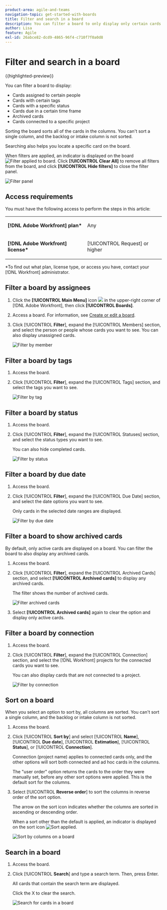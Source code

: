 ```yaml
---
product-area: agile-and-teams
navigation-topic: get-started-with-boards
title: Filter and search in a board
description: You can filter a board to only display only certain cards.
author: Lisa
feature: Agile
exl-id: 26abce82-dcd9-4865-96f4-c710f7f0a0d8
---
```

# Filter and search in a board

{{highlighted-preview}}

You can filter a board to display:

* Cards assigned to certain people
* Cards with certain tags
* Cards with a specific status
* Cards due in a certain time frame
* Archived cards
* Cards connected to a specific project

<span class="preview">Sorting the board sorts all of the cards in the columns. You can't sort a single column, and the backlog or intake column is not sorted.</span>

Searching also helps you locate a specific card on the board.

When filters are applied, an indicator is displayed on the board ![Filter applied to board](assets/boards-filterapplied-30x30.png). Click **[!UICONTROL Clear All]** to remove all filters from the board, and click **[!UICONTROL Hide filters]** to close the filter panel.

![Filter panel](assets/boards-all-filters-collapsed-1022.png)

## Access requirements

You must have the following access to perform the steps in this article:

<table style="table-layout:auto"> 
 <col> 
 <col> 
 <tbody> 
  <tr> 
   <td role="rowheader"><strong>[!DNL Adobe Workfront] plan*</strong></td> 
   <td> <p>Any</p> </td> 
  </tr> 
  <tr> 
   <td role="rowheader"><strong>[!DNL Adobe Workfront] license*</strong></td> 
   <td> <p>[!UICONTROL Request] or higher</p> </td> 
  </tr> 
 </tbody> 
</table>

&#42;To find out what plan, license type, or access you have, contact your [!DNL Workfront] administrator.

## Filter a board by assignees

1. Click the **[!UICONTROL Main Menu]** icon ![](assets/main-menu-icon.png) in the upper-right corner of [!DNL Adobe Workfront], then click **[!UICONTROL Boards]**.
1. Access a board. For information, see [Create or edit a board](../../agile/get-started-with-boards/create-edit-board.md).
1. Click [!UICONTROL **Filter**], expand the [!UICONTROL Members] section, and select the person or people whose cards you want to see. You can also display unassigned cards.

   ![Filter by member](assets/boards-filter-by-assignees-0822.png)

## Filter a board by tags

1. Access the board.
1. Click [!UICONTROL **Filter**], expand the [!UICONTROL Tags] section, and select the tags you want to see.

   ![Filter by tag](assets/boards-filter-by-tags-0822.png)

## Filter a board by status

1. Access the board.
1. Click [!UICONTROL **Filter**], expand the [!UICONTROL Statuses] section, and select the status types you want to see.

   You can also hide completed cards.

   ![Filter by status](assets/boards-filter-by-status-0822.png)

## Filter a board by due date

1. Access the board.
1. Click [!UICONTROL **Filter**], expand the [!UICONTROL Due Date] section, and select the date options you want to see.

   Only cards in the selected date ranges are displayed.

   ![Filter by due date](assets/boards-filter-by-due-date-0822.png)

## Filter a board to show archived cards

By default, only active cards are displayed on a board. You can filter the board to also display any archived cards.

1. Access the board.
1. Click [!UICONTROL **Filter**], expand the [!UICONTROL Archived Cards] section, and select **[!UICONTROL Archived cards]** to display any archived cards.

   The filter shows the number of archived cards.

   ![Filter archived cards](assets/boards-filter-by-archived-cards_0822.png)

1. Select **[!UICONTROL Archived cards]** again to clear the option and display only active cards.

## Filter a board by connection

1. Access the board.
1. Click [!UICONTROL **Filter**], expand the [!UICONTROL Connection] section, and select the [!DNL Workfront] projects for the connected cards you want to see.

   You can also display cards that are not connected to a project.

   ![Filter by connection](assets/boards-filter-by-connection.png)

<div class="preview">

## Sort on a board

When you select an option to sort by, all columns are sorted. You can't sort a single column, and the backlog or intake column is not sorted.

1. Access the board.
1. Click [!UICONTROL **Sort by**] and select [!UICONTROL **Name**], [!UICONTROL **Due date**], [!UICONTROL **Estimation**], [!UICONTROL **Status**], or [!UICONTROL **Connection**].

   Connection (project name) applies to connected cards only, and the other options will sort both connected and ad hoc cards in the columns.

   The "user order" option returns the cards to the order they were manually set, before any other sort options were applied. This is the default sort for the columns.

1. Select [!UICONTROL **Reverse order**] to sort the columns in reverse order of the sort option.

   The arrow on the sort icon indicates whether the columns are sorted in ascending or descending order.

   When a sort other than the default is applied, an indicator is displayed on the sort icon ![Sort applied](assets/sort-applied-boards.png).

   ![Sort by columns on a board](assets/sort-by-columns-in-board.png)

</div>

## Search in a board

1. Access the board.
1. Click [!UICONTROL **Search**] and type a search term. Then, press Enter.

   All cards that contain the search term are displayed.

   Click the X to clear the search.

   ![Search for cards in a board](assets/boards-searchbox.png)
